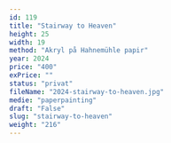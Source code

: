 ```yaml
---
id: 119
title: "Stairway to Heaven"
height: 25
width: 19
method: "Akryl på Hahnemühle papir"
year: 2024
price: "400"
exPrice: ""
status: "privat"
fileName: "2024-stairway-to-heaven.jpg"
medie: "paperpainting"
draft: "False"
slug: "stairway-to-heaven"
weight: "216"
---
```

